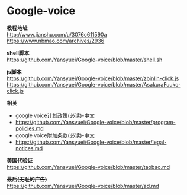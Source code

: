 # Google-voice
**教程地址**<br>
http://www.jianshu.com/u/3076c611590a<br>
https://www.nbmao.com/archives/2936

**shell脚本**<br>
https://github.com/Yansyuei/Google-voice/blob/master/shell.sh

**js脚本**<br>
https://github.com/Yansyuei/Google-voice/blob/master/zbinlin-click.js <br>
https://github.com/Yansyuei/Google-voice/blob/master/AsakuraFuuko-click.js

**相关**<br>
- google voice计划政策(必读)-中文
- https://github.com/Yansyuei/Google-voice/blob/master/program-policies.md<br>
- google voice附加条款(必读)-中文
- https://github.com/Yansyuei/Google-voice/blob/master/legal-notices.md<br>

**美国代验证**<br>
https://github.com/Yansyuei/Google-voice/blob/master/taobao.md


~~**最后(无耻的广告)**~~<br>
https://github.com/Yansyuei/Google-voice/blob/master/ad.md
